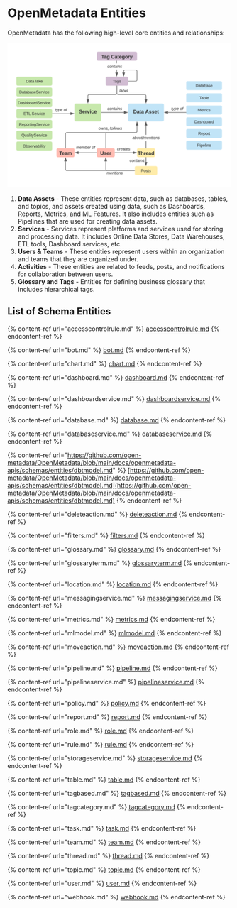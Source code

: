 # OpenMetadata Entities

OpenMetadata has the following high-level core entities and relationships:

![](<../../../.gitbook/assets/openmetadata-entities-relationship (1).png>)

1. **Data Assets** - These entities represent data, such as databases, tables, and topics, and assets created using data, such as Dashboards, Reports, Metrics, and ML Features. It also includes entities such as Pipelines that are used for creating data assets.
2. **Services** - Services represent platforms and services used for storing and processing data. It includes Online Data Stores, Data Warehouses, ETL tools, Dashboard services, etc.
3. **Users & Teams** - These entities represent users within an organization and teams that they are organized under.
4. **Activities** - These entities are related to feeds, posts, and notifications for collaboration between users.
5. **Glossary and Tags** - Entities for defining business glossary that includes hierarchical tags.

## List of Schema Entities

{% content-ref url="accesscontrolrule.md" %}
[accesscontrolrule.md](accesscontrolrule.md)
{% endcontent-ref %}

{% content-ref url="bot.md" %}
[bot.md](bot.md)
{% endcontent-ref %}

{% content-ref url="chart.md" %}
[chart.md](chart.md)
{% endcontent-ref %}

{% content-ref url="dashboard.md" %}
[dashboard.md](dashboard.md)
{% endcontent-ref %}

{% content-ref url="dashboardservice.md" %}
[dashboardservice.md](dashboardservice.md)
{% endcontent-ref %}

{% content-ref url="database.md" %}
[database.md](database.md)
{% endcontent-ref %}

{% content-ref url="databaseservice.md" %}
[databaseservice.md](databaseservice.md)
{% endcontent-ref %}

{% content-ref url="https://github.com/open-metadata/OpenMetadata/blob/main/docs/openmetadata-apis/schemas/entities/dbtmodel.md" %}
[https://github.com/open-metadata/OpenMetadata/blob/main/docs/openmetadata-apis/schemas/entities/dbtmodel.md](https://github.com/open-metadata/OpenMetadata/blob/main/docs/openmetadata-apis/schemas/entities/dbtmodel.md)
{% endcontent-ref %}

{% content-ref url="deleteaction.md" %}
[deleteaction.md](deleteaction.md)
{% endcontent-ref %}

{% content-ref url="filters.md" %}
[filters.md](filters.md)
{% endcontent-ref %}

{% content-ref url="glossary.md" %}
[glossary.md](glossary.md)
{% endcontent-ref %}

{% content-ref url="glossaryterm.md" %}
[glossaryterm.md](glossaryterm.md)
{% endcontent-ref %}

{% content-ref url="location.md" %}
[location.md](location.md)
{% endcontent-ref %}

{% content-ref url="messagingservice.md" %}
[messagingservice.md](messagingservice.md)
{% endcontent-ref %}

{% content-ref url="metrics.md" %}
[metrics.md](metrics.md)
{% endcontent-ref %}

{% content-ref url="mlmodel.md" %}
[mlmodel.md](mlmodel.md)
{% endcontent-ref %}

{% content-ref url="moveaction.md" %}
[moveaction.md](moveaction.md)
{% endcontent-ref %}

{% content-ref url="pipeline.md" %}
[pipeline.md](pipeline.md)
{% endcontent-ref %}

{% content-ref url="pipelineservice.md" %}
[pipelineservice.md](pipelineservice.md)
{% endcontent-ref %}

{% content-ref url="policy.md" %}
[policy.md](policy.md)
{% endcontent-ref %}

{% content-ref url="report.md" %}
[report.md](report.md)
{% endcontent-ref %}

{% content-ref url="role.md" %}
[role.md](role.md)
{% endcontent-ref %}

{% content-ref url="rule.md" %}
[rule.md](rule.md)
{% endcontent-ref %}

{% content-ref url="storageservice.md" %}
[storageservice.md](storageservice.md)
{% endcontent-ref %}

{% content-ref url="table.md" %}
[table.md](table.md)
{% endcontent-ref %}

{% content-ref url="tagbased.md" %}
[tagbased.md](tagbased.md)
{% endcontent-ref %}

{% content-ref url="tagcategory.md" %}
[tagcategory.md](tagcategory.md)
{% endcontent-ref %}

{% content-ref url="task.md" %}
[task.md](task.md)
{% endcontent-ref %}

{% content-ref url="team.md" %}
[team.md](team.md)
{% endcontent-ref %}

{% content-ref url="thread.md" %}
[thread.md](thread.md)
{% endcontent-ref %}

{% content-ref url="topic.md" %}
[topic.md](topic.md)
{% endcontent-ref %}

{% content-ref url="user.md" %}
[user.md](user.md)
{% endcontent-ref %}

{% content-ref url="webhook.md" %}
[webhook.md](webhook.md)
{% endcontent-ref %}
